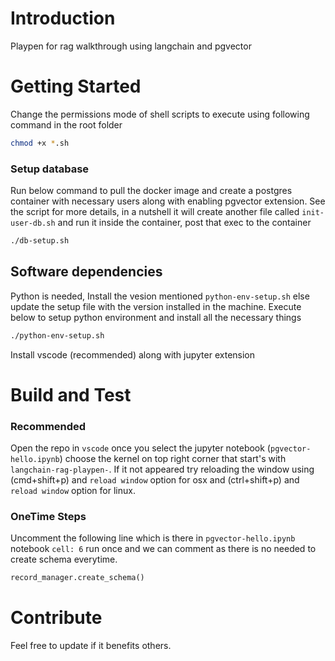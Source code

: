 # Introduction 
Playpen for rag walkthrough using langchain and pgvector

# Getting Started
Change the permissions mode of shell scripts to execute using following command in the root folder
```sh
chmod +x *.sh
```

### Setup database
Run below command to pull the docker image and create a postgres container with necessary users along with enabling pgvector extension. See the script for more details, in a nutshell it will create another file called `init-user-db.sh` and run it inside the container, post that exec to the container
```sh
./db-setup.sh
```
## Software dependencies
Python is needed, Install the vesion mentioned `python-env-setup.sh` else update the setup file with the version installed in the machine.
Execute below to setup python environment and install all the necessary things
```sh
./python-env-setup.sh
```
Install vscode (recommended) along with jupyter extension

# Build and Test
### Recommended
Open the repo in `vscode` once you select the jupyter notebook (`pgvector-hello.ipynb`) choose the kernel on top right corner that start's with `langchain-rag-playpen-`. If it not appeared try reloading the window using (cmd+shift+p) and `reload window` option for osx and (ctrl+shift+p) and `reload window` option for linux.

### OneTime Steps
Uncomment the following line which is there in `pgvector-hello.ipynb` notebook `cell: 6` run once and we can comment as there is no needed to create schema everytime.
```sql
record_manager.create_schema()
```

# Contribute
Feel free to update if it benefits others.
